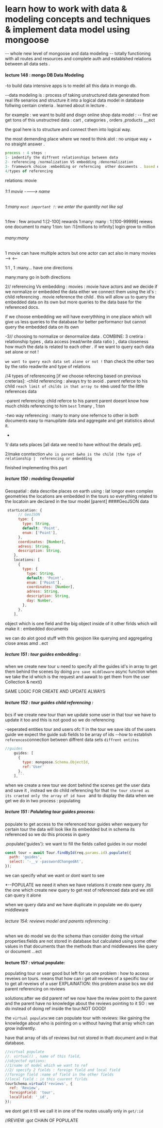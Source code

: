 # learn how to work with data & modeling concepts and techniques & implement data model using mongoose

-- whole new level of mongoose and data modeling
-- totally functioning with all routes and resources and complete auth and establshed relations between all data sets .

#### lecture 148 : mongo DB Data Modeling

-to build data intensive apps is to medel all this data in mongo db.

--data modeling is : process of taking unstructured data generated from real life senarios and structure it into a logical data model in database follwing centain creteria . learned about in lecture .

for example : we want to build and disgn online shop data model :
-- first we get tons of this unstructred data : cart , categories , orders ,products ,,,,ect

the goal here is to structure and connect them into logical way.

the most demending place where we need to think alot : no unique way + no straight answer .

```js
process : 4 steps :
1- indentify the diffrent relationships between data
2- referencing /normalization VS embedding /denormalization
3- framework choise :embedding or referncing  other documents . based on some 3 creteria
4/types of referencing
```

relations: movie

###### 1:1 movie ----> name

###### 1:many `most important !`: we enter the quantity not like sql

1:few : few around 1:[2-100] rewards
1:many: many : 1:[100-99999] reiews one document to many
1:ton: ton :1:[millions to infinity] login grow to million

###### many:many

1 movie can have multiple actors but one actor can act also in many movies
-->
<--

1:1 , 1 :many... have one directions

many:many go in both directions

2// referencing Vs embedding :
movies :
movie have actors and we decide if we normalize or embedded the data either
we connect them using the id's :
child referencing . movie reference the child .
this will allow us to query the embedded data on its own but more queries to the data base for the referenced docs.

if we choose embedding we will have everythhing in one place which will give us less queries to the database
for better performancr but cannot query the embedded data on its own

-3// choosing to normalize or denormalize data .
COMBINE:
3 cretiria : relationship types , data access (read/write data ratio ) , data closeness how much the data is related to each other . if we want to query each data set alone or not !

`we want to query each data set alone or not !` than check the other two by the ratio readwrite and type of relations

//4 types of referenceing [if we choose refercing based on previous creterias]:
-child referencing : always try to avoid . parent referce to his child `reach limit of childs in that array to 60mb` used for the little references data

-parent referencing: child referce to his parent parent doesnt know how much childs referencing to him `best`
1:many , 1:ton

-two way referencing : many to many one refernce to other in both documents
easy to manupilate data and aggregate and get statistics about it.

-

1/ data sets places [all data we need to have without the details yet].

2/make conntection `who is parent &who is the child |the type of relationship |  referencing or embedding `

finished implementing this part

##### lecture 150 : modeling Geospatial

Geospatial : data describe places on earth using : lat longor even complex geometries
the locations are embedded in the tours so everything related to the locatoin are declared in the tour model [parent]
####GeoJSON data

```js
 startLocation: {
      // GeoJSON
      type: {
        type: String,
        default: 'Point',
        enum: ['Point'],
      },
      coordinates: [Number],
      adress: String,
      description: String,
    },
    locations: [
      {
        type: {
          type: String,
          default: 'Point',
          enum: ['Point'],
          coordinates: [Number],
          adress: String,
          description: String,
          day: Number,
        },
      },
    ],
```

object which is one field and the big object inside of it other firlds which will make it : embedded documents

we can do alot good stuff with this geojson like querying and aggregating close areas amd ..ect

##### lecture 151 : tour guides embedding :

when we create new tour u need to specify all the guides id's in array to get them behind the scenes by doing `pre save middleware`
async function when we take the id which is the request and aawait to get them from the user Collection & next()

SAME LOGIC FOR CREATE AND UPDATE ALWAYS

##### lecture 152 : tour guides child referencing :

bcs if we create new tour than we update some user in that tour we have to update it too and this is not good so we do referencing

-seperated entities tour and users ofc !!
in the tour we save ids of the users guide
we expect the guide sub fields to be array of ids
--how to establish `references`connection between diffrent data sets `diffrent entites `

````js
//guides
    guides: [
      {
        type: mongoose.Schema.ObjectId,
        ref:'User'
      },
    ],```
````

when we create a new tour we dont behind the scenes get the user data and save it , instead
we do child referencing for that `the tour stored as its craeted only the array of id have `
and to display the data when we get we do in two process : populating

##### lecture 151 : Polulating tour guides process:

populate to get access to the referenced tour guides when wequery for certain tour
the data will look like its embedded but in schema its referenced so we do this process in query

.populate('guides'): we want to fill the fields called guides in our model

```js
const tour = await Tour.findById(req.params.id).populate({
  path: 'guides',
  select: '-__v -passwordChangedAt',
});
```

we can specify what we want or dont want to see

\*--POPULATE we need it when we have relations it create new query ,its the one which create new query to get rest of referenced data and we still can query it alone

when we query data and we have duplicate in populate we do query middleware

###### lecture 154: reviews model and parents referencing :

when we do model we do the schema than consider doing the virtual properties:fields are not stored in database but calculated using some other values in that documents
than the methods than and middlewares like query or document ...ect

#### lecture 157 : virtual populate:

populating tour or user good but left for us one problem : how to access reveiws on tours.
means that how can i get all reviews of a specific tour or to get all reveiws of a user
EXPLAINATION: this problem araise bcs we did parent referencing on reviews

solutions:after we did parent ref we now have the review point to the parent and the parent have no knowledge about the reviews pointing to it SO :
we do instead of doing ref inside the tour:NOT GOOD!

the `virtual populate`:we can populate tour with reviews:
like gaining the knowledge about who is pointing on u without having that array which can grow indirently.

have that array of ids of reviews but not stored in thatt document and in that database.

```js
//virtual populate
//. virtual() , name of this field,
//objectof options:
//1/name of model which we want to ref
//2/ specify 2 fields : foreign field and local field
//foreign field :name of field in the other fields
//local field : in this cuurent firlds
tourSchema.virtual('reviews', {
  ref: 'Review',
  foreignField: 'tour',
  localField: '_id',
});
```

we dont get it till we call it in one of the routes usually only in `get/:id`

//REVIEW :got CHAIN OF POPULATE
